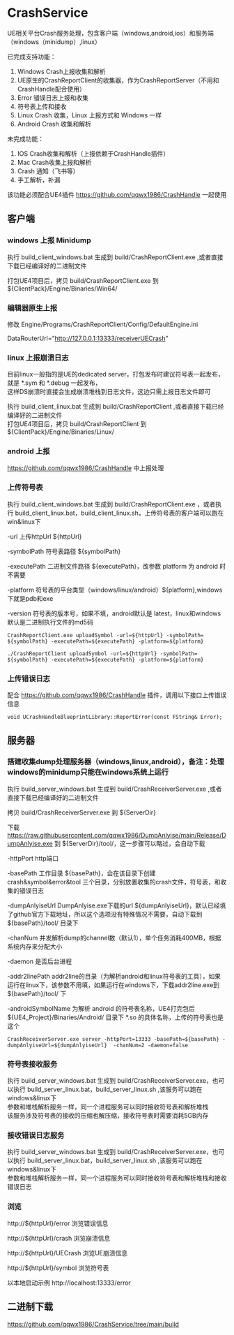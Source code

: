 # CrashService

UE相关平台Crash服务处理，包含客户端（windows,android,ios）和服务端（windows（minidump）,linux）

已完成支持功能：<br>
1) Windows Crash上报收集和解析
2) UE原生的CrashReportClient的收集器，作为CrashReportServer（不用和CrashHandle配合使用）
2) Error 错误日志上报和收集
3) 符号表上传和接收
4) Linux Crash 收集，Linux 上报方式和 Windows 一样
5) Android Crash 收集和解析

未完成功能：<br>
1) IOS Crash收集和解析（上报依赖于CrashHandle插件）
2) Mac Crash收集上报和解析
3) Crash 通知（飞书等）
4) 手工解析，补漏

该功能必须配合UE4插件 https://github.com/qqwx1986/CrashHandle 一起使用

## 客户端
### windows 上报 Minidump

执行 build_client_windows.bat 生成到 build/CrashReportClient.exe ,或者直接下载已经编译好的二进制文件<br>

打包UE4项目后，拷贝 build/CrashReportClient.exe 到 ${ClientPack}/Engine/Binaries/Win64/

### 编辑器原生上报
修改 Engine/Programs/CrashReportClient/Config/DefaultEngine.ini

DataRouterUrl="http://127.0.0.1:13333/receiverUECrash"

### linux 上报崩溃日志

目前linux一般指的是UE的dedicated server，打包发布时建议符号表一起发布，就是 *.sym 和 *.debug 一起发布，<br>
这样DS崩溃时直接会生成崩溃堆栈到日志文件，这边只需上报日志文件即可

执行 build_client_linux.bat 生成到 build/CrashReportClient ,或者直接下载已经编译好的二进制文件<br>
打包UE4项目后，拷贝 build/CrashReportClient 到 ${ClientPack}/Engine/Binaries/Linux/

### android 上报
https://github.com/qqwx1986/CrashHandle 中上报处理

### 上传符号表
执行 build_client_windows.bat 生成到 build/CrashReportClient.exe ，或者执行 build_client_linux.bat，build_client_linux.sh，上传符号表的客户端可以跑在win&linux下

-url 上传httpUrl ${httpUrl}

-symbolPath 符号表路径 ${symbolPath}

-executePath 二进制文件路径 ${executePath}，改参数 platform 为 android 时不需要

-platform 符号表的平台类型（windows/linux/android）${platform},windows下就是pdb和exe

-version 符号表的版本号，如果不填，android默认是 latest，linux和windows默认是二进制执行文件的md5码

```shell
CrashReportClient.exe uploadSymbol -url=${httpUrl} -symbolPath= ${symbolPath} -executePath=${executePath} -platform=${platform}
    
./CrashReportClient uploadSymbol -url=${httpUrl} -symbolPath= ${symbolPath} -executePath=${executePath} -platform=${platform}
```
### 上传错误日志
配合  https://github.com/qqwx1986/CrashHandle 插件，调用以下接口上传错误信息
```shell
void UCrashHandleBlueprintLibrary::ReportError(const FString& Error);
```

## 服务器

### 搭建收集dump处理服务器（windows,linux,android），备注：处理windows的minidump只能在windows系统上运行
 
执行 build_server_windows.bat 生成到 build/CrashReceiverServer.exe ,或者直接下载已经编译好的二进制文件<br>

拷贝 build/CrashReceiverServer.exe 到 ${ServerDir}

下载 https://raw.githubusercontent.com/qqwx1986/DumpAnlyise/main/Release/DumpAnlyise.exe 到 ${ServerDir}/tool/，这一步骤可以略过，会自动下载

-httpPort http端口 

-basePath 工作目录 ${basePath}，会在该目录下创建 crash&symbol&error&tool 三个目录，分别放置收集的crash文件，符号表，和收集的错误日志

-dumpAnlyiseUrl DumpAnlyise.exe下载的url ${dumpAnlyiseUrl}，默认已经填了github官方下载地址，所以这个选项没有特殊情况不需要，自动下载到 ${basePath}/tool/ 目录下

-chanNum 并发解析dump的channel数（默认1），单个任务消耗400MB，根据系统内存来分配大小

-daemon 是否后台进程

-addr2linePath addr2line的目录（为解析android和linux符号表的工具），如果运行在linux下，该参数不用填，如果运行在windows下，下载addr2line.exe到 ${basePath}/tool/ 下

-androidSymbolName 为解析 android 的符号表名称，UE4打完包后 ${UE4_Project}/Binaries/Android/ 目录下 *.so 的具体名称，上传的符号表也是这个

```shell
CrashReceiverServer.exe server -httpPort=13333 -basePath=${basePath} -dumpAnlyiseUrl=${dumpAnlyiseUrl}  -chanNum=2 -daemon=false
```
### 符号表接收服务
执行 build_server_windows.bat 生成到 build/CrashReceiverServer.exe，也可以执行 build_server_linux.bat，build_server_linux.sh ,该服务可以跑在windows&linux下<br>
参数和堆栈解析服务一样，同一个进程服务可以同时接收符号表和解析堆栈<br>
该服务涉及符号表的接收的压缩也解压缩，接收符号表时需要消耗5GB内存

### 接收错误日志服务
执行 build_server_windows.bat 生成到 build/CrashReceiverServer.exe，也可以执行 build_server_linux.bat，build_server_linux.sh ,该服务可以跑在windows&linux下<br>
参数和堆栈解析服务一样，同一个进程服务可以同时接收符号表和解析堆栈和接收错误日志


### 浏览
http://${httpUrl}/error 浏览错误信息

http://${httpUrl}/crash 浏览崩溃信息

http://${httpUrl}/UECrash 浏览UE崩溃信息

http://${httpUrl}/symbol 浏览符号表

以本地启动示例 http://localhost:13333/error

## 二进制下载
https://github.com/qqwx1986/CrashService/tree/main/build
